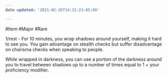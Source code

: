 ```yaml
---
date updated: '2021-02-26T14:31:23-05:00'

---
```


#Item 
#Major 
#Rare

1/rest - For 10 minutes, you wrap shadows around yourself, making it hard to see you. You gain advantage on stealth checks but suffer disadvantage on charisma checks when speaking to people.

While wrapped in darkness, you can use a portion of the darkness around you to travel between shadows up to a number of times equal to 1 + your proficiency modifier.